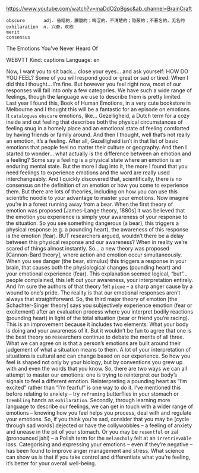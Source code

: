 https://www.youtube.com/watch?v=maDdO2pBgsc&ab_channel=BrainCraft 

```  
obscure       adj. 昏暗的，朦胧的；晦涩的，不清楚的；隐蔽的；不著名的，无名的
exhilaration  n. 兴奋，欢欣  
merit    
consensus        
```

The Emotions You've Never Heard Of 

WEBVTT Kind: captions Language: en 

Now, I want you to sit back… close your eyes… and ask yourself: HOW DO YOU FEEL? Some of you will respond good or great or sad or tired. When I did this I thought… I’m fine. But however you feel right now, most of our responses will fall into only a few categories. We have such a wide range of feelings, though the language we use to describe them is pretty limited. Last year I found this, Book of Human Emotions, in a very cute bookstore in Melbourne and I thought this will be a fantastic for an episode on emotions. It `catalogues` `obscure` emotions, like... Gezelligheid, a Dutch term for a cozy inside and out feeling that describes both the physical circumstances of feeling snug in a homely place and an emotional state of feeling comforted by having friends or family around. And then I thought, well that’s not really an emotion, it’s a feeling. After all, Gezelligheid isn’t in that list of basic emotions that people feel no matter their culture or geography. And then I started to wonder… what actually is the difference between an emotion and a feeling? Some say a feeling is a physical state where an emotion is an enduring mental state. But the more I dug into it, the more I found that you need feelings to experience emotions and the word are really used interchangeably. And I quickly discovered that, scientifically, there is no consensus on the definition of an emotion or how you come to experience them. But there are lots of theories, including on how you can use this scientific noodle to your advantage to master your emotions. Now imagine you’re in a forest running away from a bear. When the first theory of emotion was proposed [James-Lange theory, 1880s] it was believed that the emotion you experience is simply your awareness of your response to the situation. So you see something dangerous (a bear), this triggers a physical response (e.g. a pounding heart), the awareness of this response is the emotion (fear). BUT researchers argued, wouldn’t there be a delay between this physical response and our awareness? When in reality we’re scared of things almost instantly. So… a new theory was proposed [Cannon-Bard theory], where action and emotion occur simultaneously. When you see danger (the bear, stimulus) this triggers a response in your brain, that causes both the physiological changes (pounding heart) and your emotional experience (fear). This explanation seemed logical, “but”… people complained, this left out your awareness, your interpretation entirely. And I’m sure the authors of that theory felt `pique` – a sharp anger cause by a wound to one’s pride. The reality is that our emotional responses aren’t always that straightforward. So, the third major theory of emotion [the Schachter-Singer theory] says you subjectively experience emotion (fear or excitement) after an evaluation process where you interpret bodily reactions (pounding heart) in light of the total situation (bear or friend you’re racing). This is an improvement because it includes two elements: What your body is doing and your awareness of it. But it wouldn’t be fun to agree that one is the best theory so researchers continue to debate the merits of all three. What we can agree on is that a person’s emotions are built around their judgement of what a situation means to them. A lot of your interpretation of situations is cultural and can change based on our experience. So how you feel is shaped not only by your biology, but by conventions you grew up with and even the words that you know. So, there are two ways we can all attempt to master our emotions: one is trying to reinterpret our body’s signals to feel a different emotion. Reinterpreting a pounding heart as “I’m excited” rather than “I’m fearful” is one way to do it. I’ve mentioned this before relating to anxiety – try `reframing` butterflies in your stomach or `trembling` hands as `exhilaration`. Secondly, through learning more language to describe our feelings, we can get in touch with a wider range of emotions – knowing how you feel helps you process, deal with and regulate your emotions. So, if you think you’re sad, consider that you may be [cycle through sad words] dejected or have the collywobbles – a feeling of anxiety and unease in the pit of your stomach. Or you may be `resentful` or zal (pronounced jahl) – a Polish term for the `melancholy` felt at an `irretrievable` loss. Categorising and expressing your emotions – even if they’re negative – has been found to improve anger management and stress. What science can show us is that if you take control and differentiate what you’re feeling, it’s better for your overall well-being. 